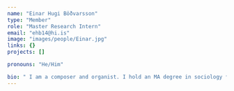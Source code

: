 ```yaml
---
name: "Einar Hugi Böðvarsson"
type: "Member"
role: "Master Research Intern"
email: "ehb14@hi.is"
image: "images/people/Einar.jpg"
links: {}
projects: []

pronouns: "He/Him"

bio: " I am a composer and organist. I hold an MA degree in sociology from the University of Iceland where my final thesis was a Weberian analysis of generative music. I'm currently pursuing a B.Sc. in computer science at the University of Iceland with an emphasis on data science and artificial intelligence as a precursor for further studies in computational sociology. I am interested in the social ontology of musical forms, how music is socially constructed but materially stabilized through technology, and identifying the social mechanisms involved in generating musical practice."
---
```



